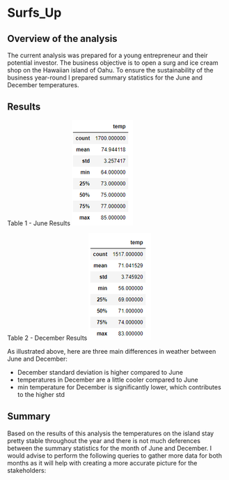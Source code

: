 # Surfs_Up

## Overview of the analysis
  The current analysis was prepared for a young entrepreneur and their potential investor. The business objective is to open a surg and ice cream shop on the Hawaiian island of Oahu. To ensure the sustainability of the business year-round I prepared summary statistics for the June and December temperatures. 
  
## Results
  Table 1 - June Results ![This is an image](https://github.com/OlgaOMir/surfs_up/blob/main/June_Summay.png)
  
  Table 2 - December Results ![This is an image](https://github.com/OlgaOMir/surfs_up/blob/main/Dec_Summary.png)
  
  As illustrated above, here are three main differences in weather between June and December: 
  
  - December standard deviation is higher compared to June
  - temperatures in December are a little cooler compared to June
  - min temperature for December is significantly lower, which contributes to the higher std
  
## Summary

Based on the results of this analysis the temperatures on the island stay pretty stable throughout the year and there is not much deferences between the summary statistics for the month of June and December. I would advise to perform the following queries to gather more data for both months as it will help with creating a more accurate picture for the stakeholders: 
